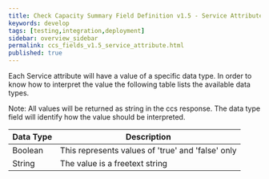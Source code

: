 ```yaml
---
title: Check Capacity Summary Field Definition v1.5 - Service Attribute Overview
keywords: develop
tags: [testing,integration,deployment]
sidebar: overview_sidebar
permalink: ccs_fields_v1.5_service_attribute.html
published: true
---
```


Each Service attribute will have a value of a specific data type.  In order to know how to interpret the value the following table lists the available data types.

Note: All values will be returned as string in the ccs response.  The data type field will identify how the value should be interpreted.

| **Data Type**    | **Description**    |
|-----------------|----------------|
|Boolean	  | This represents values of 'true' and 'false' only |
|String     |	The value is a freetext string |

